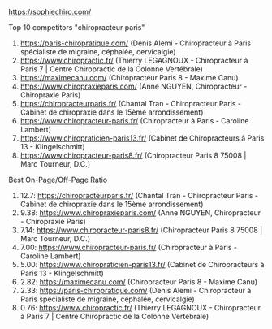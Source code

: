 https://sophiechiro.com/

Top 10 competitors "chiropracteur paris"

1. https://paris-chiropratique.com/ (Denis Alemi - Chiropracteur à Paris spécialiste de migraine, céphalée, cervicalgie)
2. https://www.chiropractic.fr/ (Thierry LEGAGNOUX - Chiropracteur à Paris 7 | Centre Chiropractic de la Colonne Vertébrale)
3. https://maximecanu.com/ (Chiropracteur Paris 8 - Maxime Canu)
4. https://www.chiropraxieparis.com/ (Anne NGUYEN, Chiropracteur - Chiropraxie Paris)
5. https://chiropracteurparis.fr/ (Chantal Tran - Chiropracteur Paris - Cabinet de chiropraxie dans le 15ème arrondissement)
6. https://www.chiropracteur-paris.fr/ (Chiropracteur à Paris - Caroline Lambert)
7. https://www.chiropraticien-paris13.fr/ (Cabinet de Chiropracteurs à Paris 13 - Klingelschmitt)
8. https://www.chiropracteur-paris8.fr/ (Chiropracteur Paris 8 75008 | Marc Tourneur, D.C.)


Best On-Page/Off-Page Ratio 

1. 12.7: https://chiropracteurparis.fr/ (Chantal Tran - Chiropracteur Paris - Cabinet de chiropraxie dans le 15ème arrondissement)
2. 9.38: https://www.chiropraxieparis.com/ (Anne NGUYEN, Chiropracteur - Chiropraxie Paris)
3. 7.14: https://www.chiropracteur-paris8.fr/ (Chiropracteur Paris 8 75008 | Marc Tourneur, D.C.)
4. 7.00: https://www.chiropracteur-paris.fr/ (Chiropracteur à Paris - Caroline Lambert)
5. 5.00: https://www.chiropraticien-paris13.fr/ (Cabinet de Chiropracteurs à Paris 13 - Klingelschmitt)
6. 2.82: https://maximecanu.com/ (Chiropracteur Paris 8 - Maxime Canu)
7. 2.33: https://paris-chiropratique.com/ (Denis Alemi - Chiropracteur à Paris spécialiste de migraine, céphalée, cervicalgie)
8. 0.76: https://www.chiropractic.fr/ (Thierry LEGAGNOUX - Chiropracteur à Paris 7 | Centre Chiropractic de la Colonne Vertébrale)